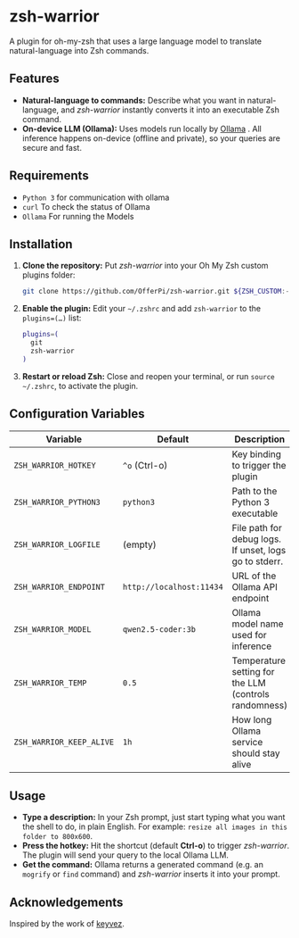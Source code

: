 # zsh-warrior

A plugin for oh-my-zsh that uses a large language model to translate natural-language into Zsh commands.

## Features

- **Natural-language to commands:** Describe what you want in natural-language, and *zsh-warrior* instantly converts it into an executable Zsh command.
- **On-device LLM (Ollama):** Uses models run locally by [Ollama](https://ollama.com/) . All inference happens on-device (offline and private), so your queries are secure and fast.

## Requirements

- `Python 3` for communication with ollama
- `curl` To check the status of Ollama
- `Ollama` For running the Models

## Installation

1.  **Clone the repository:** Put *zsh-warrior* into your Oh My Zsh custom plugins folder:
    
    ```sh
    git clone https://github.com/OfferPi/zsh-warrior.git ${ZSH_CUSTOM:-~/.oh-my-zsh/custom}/plugins/zsh-warrior
    ```
    
2.  **Enable the plugin:** Edit your `~/.zshrc` and add `zsh-warrior` to the `plugins=(…)` list:
    
    ```zsh
    plugins=(
      git
      zsh-warrior
    )
    ```
    
3.  **Restart or reload Zsh:** Close and reopen your terminal, or run `source ~/.zshrc`, to activate the plugin.
    

## Configuration Variables

| Variable | Default | Description |
| --- | --- | --- |
| `ZSH_WARRIOR_HOTKEY` | `^o` (Ctrl-o) | Key binding to trigger the plugin |
| `ZSH_WARRIOR_PYTHON3` | `python3` | Path to the Python 3 executable |
| `ZSH_WARRIOR_LOGFILE` | (empty) | File path for debug logs. If unset, logs go to stderr. |
| `ZSH_WARRIOR_ENDPOINT` | `http://localhost:11434` | URL of the Ollama API endpoint |
| `ZSH_WARRIOR_MODEL` | `qwen2.5-coder:3b` | Ollama model name used for inference |
| `ZSH_WARRIOR_TEMP` | `0.5` | Temperature setting for the LLM (controls randomness) |
| `ZSH_WARRIOR_KEEP_ALIVE` | `1h` | How long Ollama service should stay alive |

## Usage

- **Type a description:** In your Zsh prompt, just start typing what you want the shell to do, in plain English. For example: `resize all images in this folder to 800x600`.
- **Press the hotkey:** Hit the shortcut (default **Ctrl-o**) to trigger *zsh-warrior*. The plugin will send your query to the local Ollama LLM.
- **Get the command:** Ollama returns a generated command (e.g. an `mogrify` or `find` command) and *zsh-warrior* inserts it into your prompt.

## Acknowledgements
Inspired by the work of [keyvez](https://github.com/keyvez/kollzsh).
